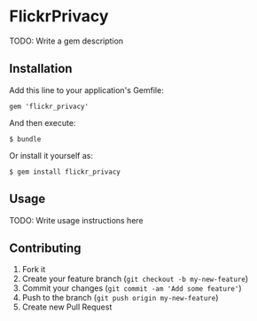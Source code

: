 # FlickrPrivacy

TODO: Write a gem description

## Installation

Add this line to your application's Gemfile:

    gem 'flickr_privacy'

And then execute:

    $ bundle

Or install it yourself as:

    $ gem install flickr_privacy

## Usage

TODO: Write usage instructions here

## Contributing

1. Fork it
2. Create your feature branch (`git checkout -b my-new-feature`)
3. Commit your changes (`git commit -am 'Add some feature'`)
4. Push to the branch (`git push origin my-new-feature`)
5. Create new Pull Request
